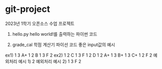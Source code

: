 # git-project

2023년 1학기 오픈소스 수업 프로젝트

1. hello.py
hello world!를 출력하는 파이썬 코드

2. grade_cal
학점 계산기 파이선 코드
좋은 input값의 예시

ex1) 1 3 A+ 1 2 B 1 3 F 2
ex2) 1 2 C 1 3 F 1 2 D 1 2 A+ 1 3 B+ 1 3 C+ 1 2 F 2
예외처리 예시 1) 2
예외처리 예시 2) 1 3 F 2